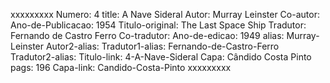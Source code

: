 xxxxxxxxx
Numero: 4
title: A Nave Sideral
Autor: Murray Leinster
Co-autor: 
Ano-de-Publicacao: 1954
Titulo-original: The Last Space Ship
Tradutor: Fernando de Castro Ferro
Co-tradutor: 
Ano-de-edicao: 1949
alias: Murray-Leinster
Autor2-alias: 
Tradutor1-alias: Fernando-de-Castro-Ferro
Tradutor2-alias: 
Titulo-link: 4-A-Nave-Sideral
Capa: Cândido Costa Pinto
pags: 196
Capa-link: Candido-Costa-Pinto
xxxxxxxxx